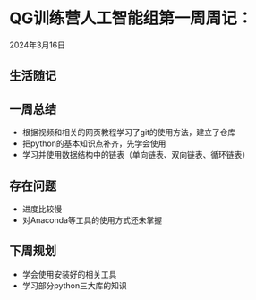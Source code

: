# QG训练营人工智能组第一周周记：

2024年3月16日

## 生活随记



## 一周总结

+ 根据视频和相关的网页教程学习了git的使用方法，建立了仓库
+ 把python的基本知识点补齐，先学会使用
+ 学习并使用数据结构中的链表（单向链表、双向链表、循环链表）

## 存在问题

+ 进度比较慢
+ 对Anaconda等工具的使用方式还未掌握

## 下周规划

+ 学会使用安装好的相关工具
+ 学习部分python三大库的知识